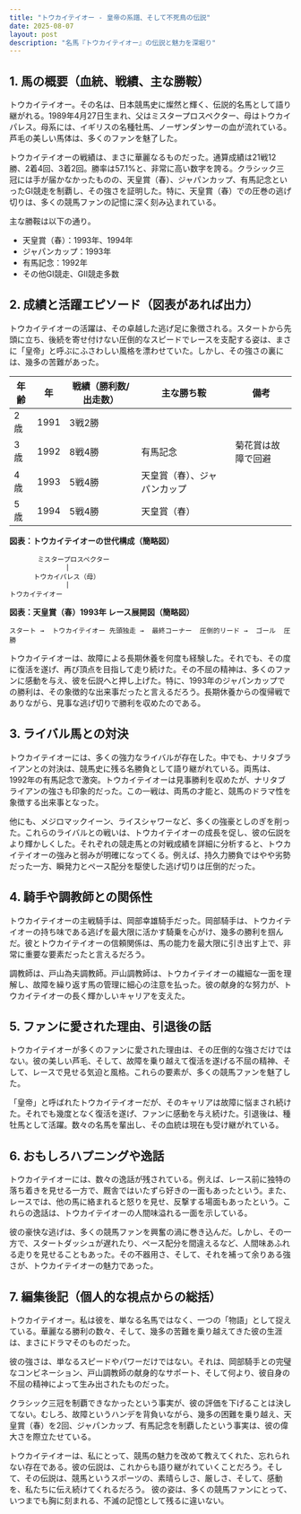 ```yaml
---
title: "トウカイテイオー - 皇帝の系譜、そして不死鳥の伝説"
date: 2025-08-07
layout: post
description: "名馬『トウカイテイオー』の伝説と魅力を深堀り"
---
```


## 1. 馬の概要（血統、戦績、主な勝鞍）

トウカイテイオー。その名は、日本競馬史に燦然と輝く、伝説的名馬として語り継がれる。1989年4月27日生まれ、父はミスタープロスペクター、母はトウカイパレス。母系には、イギリスの名種牡馬、ノーザンダンサーの血が流れている。芦毛の美しい馬体は、多くのファンを魅了した。

トウカイテイオーの戦績は、まさに華麗なるものだった。通算成績は21戦12勝、2着4回、3着2回。勝率は57.1%と、非常に高い数字を誇る。クラシック三冠には手が届かなかったものの、天皇賞（春）、ジャパンカップ、有馬記念といったGI競走を制覇し、その強さを証明した。特に、天皇賞（春）での圧巻の逃げ切りは、多くの競馬ファンの記憶に深く刻み込まれている。

主な勝鞍は以下の通り。

* 天皇賞（春）：1993年、1994年
* ジャパンカップ：1993年
* 有馬記念：1992年
* その他GI競走、GII競走多数


## 2. 成績と活躍エピソード（図表があれば出力）


トウカイテイオーの活躍は、その卓越した逃げ足に象徴される。スタートから先頭に立ち、後続を寄せ付けない圧倒的なスピードでレースを支配する姿は、まさに「皇帝」と呼ぶにふさわしい風格を漂わせていた。しかし、その強さの裏には、幾多の苦難があった。

| 年齢 | 年 | 戦績（勝利数/出走数） | 主な勝ち鞍 | 備考 |
|---|---|---|---|---|
| 2歳 | 1991 | 3戦2勝 |  |  |
| 3歳 | 1992 | 8戦4勝 | 有馬記念 | 菊花賞は故障で回避 |
| 4歳 | 1993 | 5戦4勝 | 天皇賞（春）、ジャパンカップ |  |
| 5歳 | 1994 | 5戦4勝 | 天皇賞（春） |  |


**図表：トウカイテイオーの世代構成（簡略図）**

```
       ミスタープロスペクター
              |
      トウカイパレス（母）
              |
トウカイテイオー
```

**図表：天皇賞（春）1993年 レース展開図（簡略図）**

```
スタート →  トウカイテイオー 先頭独走 →  最終コーナー  圧倒的リード →  ゴール  圧勝
```


トウカイテイオーは、故障による長期休養を何度も経験した。それでも、その度に復活を遂げ、再び頂点を目指して走り続けた。その不屈の精神は、多くのファンに感動を与え、彼を伝説へと押し上げた。特に、1993年のジャパンカップでの勝利は、その象徴的な出来事だったと言えるだろう。長期休養からの復帰戦でありながら、見事な逃げ切りで勝利を収めたのである。


## 3. ライバル馬との対決

トウカイテイオーには、多くの強力なライバルが存在した。中でも、ナリタブライアンとの対決は、競馬史に残る名勝負として語り継がれている。両馬は、1992年の有馬記念で激突。トウカイテイオーは見事勝利を収めたが、ナリタブライアンの強さも印象的だった。この一戦は、両馬の才能と、競馬のドラマ性を象徴する出来事となった。

他にも、メジロマックイーン、ライスシャワーなど、多くの強豪としのぎを削った。これらのライバルとの戦いは、トウカイテイオーの成長を促し、彼の伝説をより輝かしくした。それぞれの競走馬との対戦成績を詳細に分析すると、トウカイテイオーの強みと弱みが明確になってくる。例えば、持久力勝負ではやや劣勢だった一方、瞬発力とペース配分を駆使した逃げ切りは圧倒的だった。


## 4. 騎手や調教師との関係性

トウカイテイオーの主戦騎手は、岡部幸雄騎手だった。岡部騎手は、トウカイテイオーの持ち味である逃げを最大限に活かす騎乗を心がけ、幾多の勝利を掴んだ。彼とトウカイテイオーの信頼関係は、馬の能力を最大限に引き出す上で、非常に重要な要素だったと言えるだろう。

調教師は、戸山為夫調教師。戸山調教師は、トウカイテイオーの繊細な一面を理解し、故障を繰り返す馬の管理に細心の注意を払った。彼の献身的な努力が、トウカイテイオーの長く輝かしいキャリアを支えた。


## 5. ファンに愛された理由、引退後の話

トウカイテイオーが多くのファンに愛された理由は、その圧倒的な強さだけではない。彼の美しい芦毛、そして、故障を乗り越えて復活を遂げる不屈の精神、そして、レースで見せる気迫と風格。これらの要素が、多くの競馬ファンを魅了した。

「皇帝」と呼ばれたトウカイテイオーだが、そのキャリアは故障に悩まされ続けた。それでも幾度となく復活を遂げ、ファンに感動を与え続けた。引退後は、種牡馬として活躍。数々の名馬を輩出し、その血統は現在も受け継がれている。


## 6. おもしろハプニングや逸話

トウカイテイオーには、数々の逸話が残されている。例えば、レース前に独特の落ち着きを見せる一方で、厩舎ではいたずら好きの一面もあったという。また、レースでは、他の馬に絡まれると怒りを見せ、反撃する場面もあったという。これらの逸話は、トウカイテイオーの人間味溢れる一面を示している。

彼の豪快な逃げは、多くの競馬ファンを興奮の渦に巻き込んだ。しかし、その一方で、スタートダッシュが遅れたり、ペース配分を間違えるなど、人間味あふれる走りを見せることもあった。その不器用さ、そして、それを補って余りある強さが、トウカイテイオーの魅力であった。


## 7. 編集後記（個人的な視点からの総括）

トウカイテイオー。私は彼を、単なる名馬ではなく、一つの「物語」として捉えている。華麗なる勝利の数々、そして、幾多の苦難を乗り越えてきた彼の生涯は、まさにドラマそのものだった。

彼の強さは、単なるスピードやパワーだけではない。それは、岡部騎手との完璧なコンビネーション、戸山調教師の献身的なサポート、そして何より、彼自身の不屈の精神によって生み出されたものだった。

クラシック三冠を制覇できなかったという事実が、彼の評価を下げることは決してない。むしろ、故障というハンデを背負いながら、幾多の困難を乗り越え、天皇賞（春）を2回、ジャパンカップ、有馬記念を制覇したという事実は、彼の偉大さを際立たせている。

トウカイテイオーは、私にとって、競馬の魅力を改めて教えてくれた、忘れられない存在である。彼の伝説は、これからも語り継がれていくことだろう。そして、その伝説は、競馬というスポーツの、素晴らしさ、厳しさ、そして、感動を、私たちに伝え続けてくれるだろう。  彼の姿は、多くの競馬ファンにとって、いつまでも胸に刻まれる、不滅の記憶として残るに違いない。
